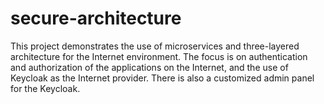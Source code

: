 # secure-architecture
This project demonstrates the use of microservices and three-layered architecture for the Internet environment. The focus is on authentication and authorization of the applications on the Internet, and the use of Keycloak as the Internet provider. There is also a customized admin panel for the Keycloak. 

